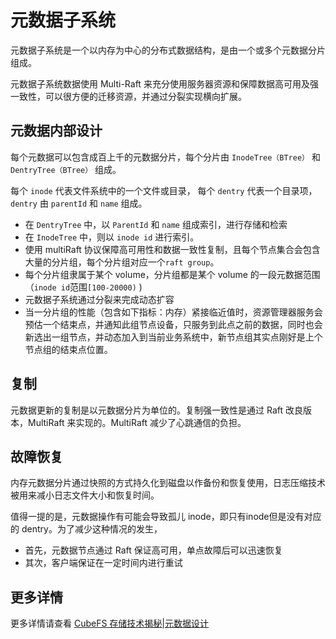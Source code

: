 # 元数据子系统

元数据子系统是一个以内存为中心的分布式数据结构，是由一个或多个元数据分片组成。

元数据子系统数据使用 Multi-Raft 来充分使用服务器资源和保障数据高可用及强一致性，可以很方便的迁移资源，并通过分裂实现横向扩展。

## 元数据内部设计

每个元数据可以包含成百上千的元数据分片，每个分片由 `InodeTree（BTree）` 和 `DentryTree（BTree）` 组成。

每个 `inode` 代表文件系统中的一个文件或目录， 每个 `dentry` 代表一个目录项，`dentry` 由 `parentId` 和 `name` 组成。

- 在 `DentryTree` 中，以 `ParentId` 和 `name` 组成索引，进行存储和检索
- 在 `InodeTree` 中，则以 `inode id` 进行索引。
- 使用 multiRaft 协议保障高可用性和数据一致性复制，且每个节点集合会包含大量的分片组，每个分片组对应一个`raft group`。
- 每个分片组隶属于某个 volume，分片组都是某个 volume 的一段元数据范围（`inode id`范围`[100-20000)` )
- 元数据子系统通过分裂来完成动态扩容
- 当一分片组的性能（包含如下指标：内存）紧接临近值时，资源管理器服务会预估一个结束点，并通知此组节点设备，只服务到此点之前的数据，同时也会新选出一组节点，并动态加入到当前业务系统中，新节点组其实点刚好是上个节点组的结束点位置。

## 复制

元数据更新的复制是以元数据分片为单位的。复制强一致性是通过 Raft 改良版本，MultiRaft 来实现的。MultiRaft 减少了心跳通信的负担。

## 故障恢复

内存元数据分片通过快照的方式持久化到磁盘以作备份和恢复使用，日志压缩技术被用来减小日志文件大小和恢复时间。

值得一提的是，元数据操作有可能会导致孤儿 inode，即只有inode但是没有对应的 dentry。为了减少这种情况的发生，
- 首先，元数据节点通过 Raft 保证高可用，单点故障后可以迅速恢复
- 其次，客户端保证在一定时间内进行重试

## 更多详情
更多详情请查看 [CubeFS 存储技术揭秘|元数据设计](/zh/blog/technicalInsights/Secret_of_CubeFS_Technology_Metadata_Subsystem_Design.html)